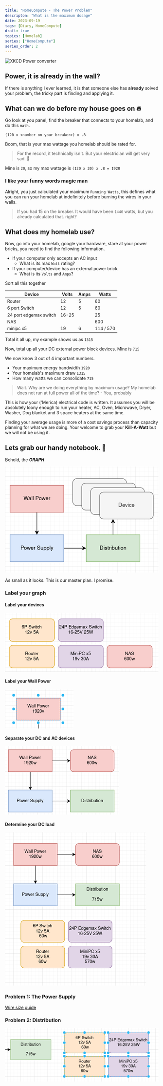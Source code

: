 ```yaml
---
title: "HomeCompute - The Power Problem"
descripton: "What is the maximum dosage"
date: 2023-09-19
tags: [Diary, HomeCompute]
draft: true
topics: [Homelab]
series: ["HomeCompute"]
series_order: 2
---
```

![XKCD Power converter](https://external-content.duckduckgo.com/iu/?u=https%3A%2F%2Fimgs.xkcd.com%2Fcomics%2Funiversal_converter_box_2x.png&f=1&nofb=1&ipt=3981cfac1012b8c442d36956a82c3edbbe0ecfceed63fae9baf4cae5c80fa4b1&ipo=images) 
## Power, it is already in the wall?

If there is anything I ever learned, it is that someone else has **already** solved your problem, the tricky part is finding and applying it.

## What can we do before my house goes on 🔥

Go look at you panel, find the breaker that connects to your homelab, and do this `math`.

```
(120 x <number on your breaker>) x .8
```

Boom, that is your max wattage you homelab should be rated for.

> For the record, it technically isn't. But your electrician will get very sad. 🙁

Mine is `20`, so my max wattage is `(120 x 20) x .8 = 1920`

### I like your funny words magic man

Alright, you just calculated your maximum `Running Watts`, this defines what you can run your homelab at indefinitely before burning the wires in your walls.

> If you had 15 on the breaker. It would have been `1440` watts, but you already calculated that. right?

## What does my homelab use?

Now, go into your homelab, google your hardware, stare at your power bricks, you need to find the following information.

- If your computer only accepts an AC input
  - What is its max `Watt` rating?
- If your computer/device has an external power brick.
  - What is its `Volts` and `Amps`?

Sort all this together

| Device    | Volts    | Amps    | Watts    |
|---------------- | --------------- | --------------- | --------------- |
| Router | 12   | 5    |  60   |
| 6 port Switch    | 12   | 5   | 60   |
| 24 port edgemax switch    |  16-25  |    |  25  |
| NAS   |    |    | 600   |
| minipc x5   | 19   | 6   |   114 / 570 |

Total it all up, my example shows us as `1315`

Now, total up all your DC external power block devices. Mine is `715`

We now know 3 out of 4 important numbers.

- Your maximum energy bandwidth `1920`
- Your homelab's maximum draw `1315`
- How many watts we can consolidate `715`

> Wait. Why are we doing everything by maximum usage? My homelab does not run at full power all of the time? - You, probably

This is how your ('Merica) electrical code is written. It assumes you will be absolutely loony enough to run your heater, AC, Oven, Microwave, Dryer, Washer, Dog blanket and 3 space heaters at the same time.

Finding your average usage is more of a cost savings process than capacity planning for what we are doing. Your welcome to grab your **Kill-A-Watt** but we will not be using it.


## Lets grab our handy notebook. 📓

Behold, the ***GRAPH***

![A simple underwhelming graph](graph.png) 

As small as it looks. This is our master plan. I promise.

### Label your graph
#### Label your devices

![Devices](devices.png) 

#### Label your Wall Power

![Wall powers](wallpower.png) 

#### Separate your DC and AC devices

![acpower](acpower.png) 

#### Determine your DC load

![DC load](dcpower.png) 

### Problem 1: The Power Supply

[Wire size guide](https://www.youtube.com/watch?v=O2XOCy2zHG0) 

### Problem 2: Distribution

![Distribution](distribution.png) 


